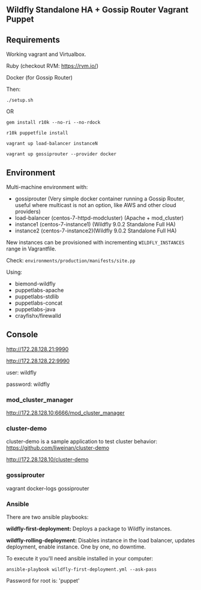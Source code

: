 ## Wildfly Standalone HA + Gossip Router Vagrant Puppet

## Requirements

Working vagrant and Virtualbox.

Ruby (checkout RVM: https://rvm.io/)

Docker (for Gossip Router)

Then:

`./setup.sh`

OR

`gem install r10k --no-ri --no-rdock`

`r10k puppetfile install`

`vagrant up load-balancer instanceN`

`vagrant up gossiprouter --provider docker`

## Environment

Multi-machine environment with:

* gossiprouter (Very simple docker container running a Gossip Router, useful where multicast is not an option, like AWS and other cloud providers)
* load-balancer (centos-7-httpd-modcluster) (Apache + mod_cluster)
* instance1 (centos-7-instance1) (Wildfly 9.0.2 Standalone Full HA)
* instance2 (centos-7-instance2)(Wildfly 9.0.2 Standalone Full HA)

New instances can be provisioned with incrementing `WILDFLY_INSTANCES` range in Vagrantfile.

Check: `environments/production/manifests/site.pp`

Using:

* biemond-wildfly
* puppetlabs-apache
* puppetlabs-stdlib
* puppetlabs-concat
* puppetlabs-java
* crayfishx/firewalld

## Console

http://172.28.128.21:9990

http://172.28.128.22:9990

user: wildfly

password: wildfly

### mod_cluster_manager

http://172.28.128.10:6666/mod_cluster_manager

### cluster-demo

cluster-demo is a sample application to test cluster behavior: https://github.com/liweinan/cluster-demo

http://172.28.128.10/cluster-demo

### gossiprouter

vagrant docker-logs gossiprouter

### Ansible

There are two ansible playbooks:

**wildfly-first-deployment:** Deploys a package to Wildfly instances.

**wildfly-rolling-deployment:** Disables instance in the load balancer, updates deployment, enable instance. One by one, no downtime.

To execute it you'll need ansible installed in your computer:

`ansible-playbook wildfly-first-deployment.yml --ask-pass`

Password for root is: 'puppet'
